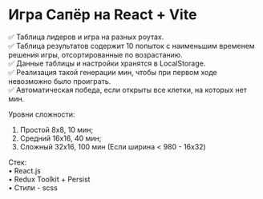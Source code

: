 # Игра Сапёр на React + Vite

✅ Таблица лидеров и игра на разных роутах.<br />
✅ Таблица результатов содержит 10 попыток с наименьшим временем решения игры, отсортированные по возрастанию. <br />
✅ Данные таблицы и настройки хранятся в LocalStorage.<br />
✅ Реализация такой генерации мин, чтобы при первом ходе невозможно было проиграть.<br />
✅ Автоматическая победа, если открыты все клетки, на которых нет мин.<br />

Уровни сложности: 
1. Простой 8x8, 10 мин;
2. Средний 16x16, 40 мин;
3. Сложный 32x16, 100 мин (Если ширина < 980 - 16x32)

Стек:<br />
• React.js<br />
• Redux Toolkit + Persist<br />
• Стили - scss
